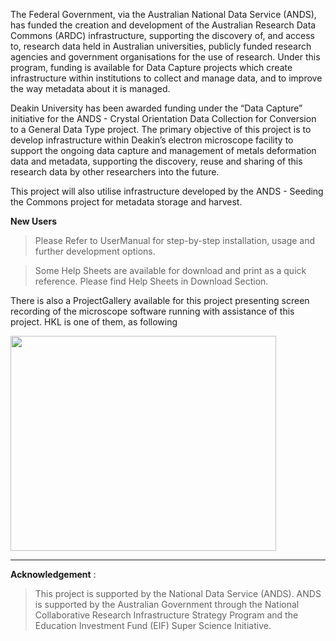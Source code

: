The Federal Government, via the Australian National Data Service (ANDS), has funded the creation and development of the Australian Research Data Commons (ARDC) infrastructure, supporting the discovery of, and access to, research data held in Australian universities, publicly funded research agencies and government organisations for the use of research. Under this program, funding is available for Data Capture projects which create infrastructure within institutions to collect and manage data, and to improve the way metadata about it is managed.

Deakin University has been awarded funding under the “Data Capture” initiative for the ANDS - Crystal Orientation Data Collection for Conversion to a General Data Type project.
The primary objective of this project is to develop infrastructure within Deakin’s electron microscope facility to support the ongoing data capture and management of metals deformation data and metadata, supporting the discovery, reuse and sharing of this research data by other researchers into the future.

This project will also utilise infrastructure developed by the ANDS - Seeding the Commons project for metadata storage and harvest.

**New Users**
> Please Refer to UserManual for step-by-step installation, usage and further development options.

> Some Help Sheets are available for download and print as a quick reference. Please find Help Sheets in Download Section.

There is also a ProjectGallery available for this project presenting screen recording of the microscope software running with assistance of this project. HKL is one of them, as following

<a href='http://www.youtube.com/watch?feature=player_embedded&v=FvL1MkN4gP8' target='_blank'><img src='http://img.youtube.com/vi/FvL1MkN4gP8/0.jpg' width='425' height=344 /></a>




---

**Acknowledgement** :

> This project is supported by the National Data Service (ANDS). ANDS is supported by the Australian Government through the National Collaborative Research Infrastructure Strategy Program and the Education Investment Fund (EIF) Super Science Initiative.